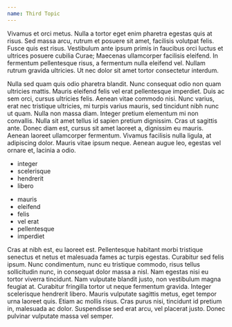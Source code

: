 ```yaml
---
name: Third Topic
---
```


<p>
	Vivamus et orci metus. Nulla a tortor eget enim pharetra egestas quis at risus. Sed massa arcu, rutrum et posuere sit amet, facilisis volutpat felis. Fusce quis est risus. Vestibulum ante ipsum primis in faucibus orci luctus et ultrices posuere cubilia Curae; Maecenas ullamcorper facilisis eleifend. In fermentum pellentesque risus, a fermentum nulla eleifend vel. Nullam rutrum gravida ultricies. Ut nec dolor sit amet tortor consectetur interdum.
</p>

<p>
	Nulla sed quam quis odio pharetra blandit. Nunc consequat odio non quam ultricies mattis. Mauris eleifend felis vel erat pellentesque imperdiet. Duis ac sem orci, cursus ultricies felis. Aenean vitae commodo nisi. Nunc varius, erat nec tristique ultricies, mi turpis varius mauris, sed tincidunt nibh nunc ut quam. Nulla non massa diam. Integer pretium elementum mi non convallis. Nulla sit amet tellus id sapien pretium dignissim. Cras ut sagittis ante. Donec diam est, cursus sit amet laoreet a, dignissim eu mauris. Aenean laoreet ullamcorper fermentum. Vivamus facilisis nulla ligula, at adipiscing dolor. Mauris vitae ipsum neque. Aenean augue leo, egestas vel ornare et, lacinia a odio.
</p>

<ul>
	<li>integer</li>
	<li>scelerisque</li>
	<li>hendrerit</li>
	<li>libero</li>
</ul>

<ul>
	<li>mauris</li>
	<li>eleifend</li>
	<li>felis</li>
	<li>vel erat</li>
	<li>pellentesque</li>
	<li>imperdiet</li>
</ul>

<p>
	Cras at nibh est, eu laoreet est. Pellentesque habitant morbi tristique senectus et netus et malesuada fames ac turpis egestas. Curabitur sed felis ipsum. Nunc condimentum, nunc eu tristique commodo, risus tellus sollicitudin nunc, in consequat dolor massa a nisl. Nam egestas nisi eu tortor viverra tincidunt. Nam vulputate blandit justo, non vestibulum magna feugiat at. Curabitur fringilla tortor ut neque fermentum gravida. Integer scelerisque hendrerit libero. Mauris vulputate sagittis metus, eget tempor urna laoreet quis. Etiam ac mollis risus. Cras purus nisi, tincidunt id pretium in, malesuada ac dolor. Suspendisse sed erat arcu, vel placerat justo. Donec pulvinar vulputate massa vel semper.
</p>